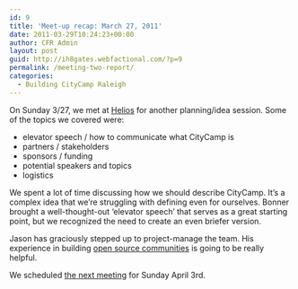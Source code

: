```yaml
---
id: 9
title: 'Meet-up recap: March 27, 2011'
date: 2011-03-29T10:24:23+00:00
author: CFR Admin
layout: post
guid: http://ih8gates.webfactional.com/?p=9
permalink: /meeting-two-report/
categories:
  - Building CityCamp Raleigh
---
```

On Sunday 3/27, we met at [Helios](http://cafehelios.com) for another planning/idea session. Some of the topics we covered were:

  * elevator speech / how to communicate what CityCamp is
  * partners / stakeholders
  * sponsors / funding
  * potential speakers and topics
  * logistics

We spent a lot of time discussing how we should describe CityCamp. It&#8217;s a complex idea that we&#8217;re struggling with defining even for ourselves. Bonner brought a well-thought-out &#8216;elevator speech&#8217; that serves as a great starting point, but we recognized the need to create an even briefer version.

Jason has graciously stepped up to project-manage the team. His experience in building [open source communities](http://opensource.com/) is going to be really helpful.

We scheduled [the next meeting](http://www.meetup.com/GovLoop/Raleigh-NC/87215/) for Sunday April 3rd.